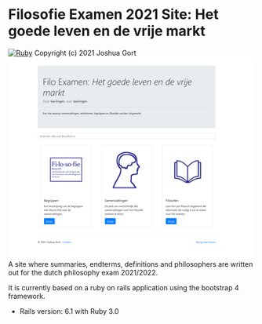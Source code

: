 # Filosofie Examen 2021 Site: Het goede leven en de vrije markt
[![Ruby](https://github.com/07joshua03/FiloExamen/actions/workflows/ruby.yml/badge.svg)](https://github.com/07joshua03/FiloExamen/actions/workflows/ruby.yml) 
Copyright (c) 2021 Joshua Gort
![img.png](img.png)
A site where summaries, endterms, definitions and philosophers are written out for the dutch philosophy exam 2021/2022.

It is currently based on a ruby on rails application using the bootstrap 4 framework.

* Rails version: 6.1 with Ruby 3.0
